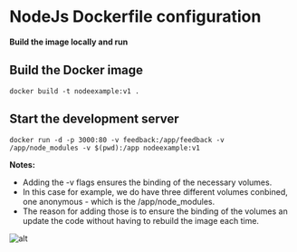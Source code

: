 <h1> NodeJs Dockerfile configuration </h1>


**Build the image locally and run**

## Build the Docker image
`````shell script
docker build -t nodeexample:v1 .
`````

## Start the development server
`````shell script
docker run -d -p 3000:80 -v feedback:/app/feedback -v /app/node_modules -v $(pwd):/app nodeexample:v1
`````

**Notes:**

- Adding the -v flags ensures the binding of the necessary volumes.
- In this case for example, we do have three different volumes conbined, one anonymous - which is the /app/node_modules.
- The reason for adding those is to ensure the binding of the volumes an update the code without having to rebuild the image each time.


![alt](https://www.docker.com/wp-content/uploads/2022/03/horizontal-logo-monochromatic-white.png)
